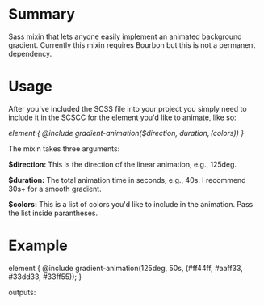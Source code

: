 Summary
=======================

Sass mixin that lets anyone easily implement an animated background gradient. Currently this mixin requires Bourbon
but this is not a permanent dependency.


Usage
=======================

After you've included the SCSS file into your project you simply need to include it in the SCSCC for the element
you'd like to animate, like so:

_element {
  @include gradient-animation($direction, $duration, ($colors))
}_

The mixin takes three arguments:

__$direction:__ This is the direction of the linear animation, e.g., 125deg.

__$duration:__ The total animation time in seconds, e.g., 40s. I recommend 30s+ for a smooth gradient.

__$colors:__ This is a list of colors you'd like to include in the animation. Pass the list inside parantheses. 

Example
========================

element {
  @include gradient-animation(125deg, 50s, (#ff44ff, #aaff33, #33dd33, #33ff55));
}

outputs:
